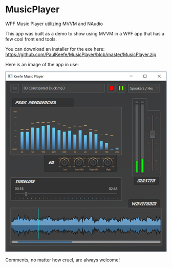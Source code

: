 # MusicPlayer
WPF Music Player utilizing MVVM and NAudio

This app was built as a demo to show using MVVM in a WPF app that has a few cool front end tools.

You can download an installer for the exe here: https://github.com/PaulKeefe/MusicPlayer/blob/master/MusicPlayer.zip 

Here is an image of the app in use:

![alt tag](https://github.com/PaulKeefe/MusicPlayer/blob/master/wpf_music_player.png)


Comments, no matter how cruel, are always welcome!
